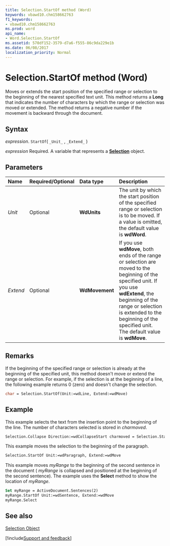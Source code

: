 ```yaml
---
title: Selection.StartOf method (Word)
keywords: vbawd10.chm158662763
f1_keywords:
- vbawd10.chm158662763
ms.prod: word
api_name:
- Word.Selection.StartOf
ms.assetid: 570df152-3579-d7a6-f555-86c9da229e1b
ms.date: 06/08/2017
localization_priority: Normal
---
```



# Selection.StartOf method (Word)

Moves or extends the start position of the specified range or selection to the beginning of the nearest specified text unit. This method returns a  **Long** that indicates the number of characters by which the range or selection was moved or extended. The method returns a negative number if the movement is backward through the document.


## Syntax

_expression_. `StartOf`( `_Unit_` , `_Extend_` )

_expression_ Required. A variable that represents a **[Selection](Word.Selection.md)** object.


## Parameters



|Name|Required/Optional|Data type|Description|
|:-----|:-----|:-----|:-----|
| _Unit_|Optional| **WdUnits**|The unit by which the start position of the specified range or selection is to be moved. If a value is omitted, the default value is **wdWord**.|
| _Extend_|Optional| **WdMovement**|If you use  **wdMove**, both ends of the range or selection are moved to the beginning of the specified unit. If you use **wdExtend**, the beginning of the range or selection is extended to the beginning of the specified unit. The default value is **wdMove**.|

## Remarks

If the beginning of the specified range or selection is already at the beginning of the specified unit, this method doesn't move or extend the range or selection. For example, if the selection is at the beginning of a line, the following example returns 0 (zero) and doesn't change the selection.


```vb
char = Selection.StartOf(Unit:=wdLine, Extend:=wdMove)
```


## Example

This example selects the text from the insertion point to the beginning of the line. The number of characters selected is stored in  _charmoved_.


```vb
Selection.Collapse Direction:=wdCollapseStart charmoved = Selection.StartOf(Unit:=wdLine, Extend:=wdExtend)
```

This example moves the selection to the beginning of the paragraph.




```vb
Selection.StartOf Unit:=wdParagraph, Extend:=wdMove
```

This example moves  _myRange_ to the beginning of the second sentence in the document ( _myRange_ is collapsed and positioned at the beginning of the second sentence). The example uses the **Select** method to show the location of _myRange_.




```vb
Set myRange = ActiveDocument.Sentences(2) 
myRange.StartOf Unit:=wdSentence, Extend:=wdMove 
myRange.Select
```


## See also


[Selection Object](Word.Selection.md)

[!include[Support and feedback](~/includes/feedback-boilerplate.md)]